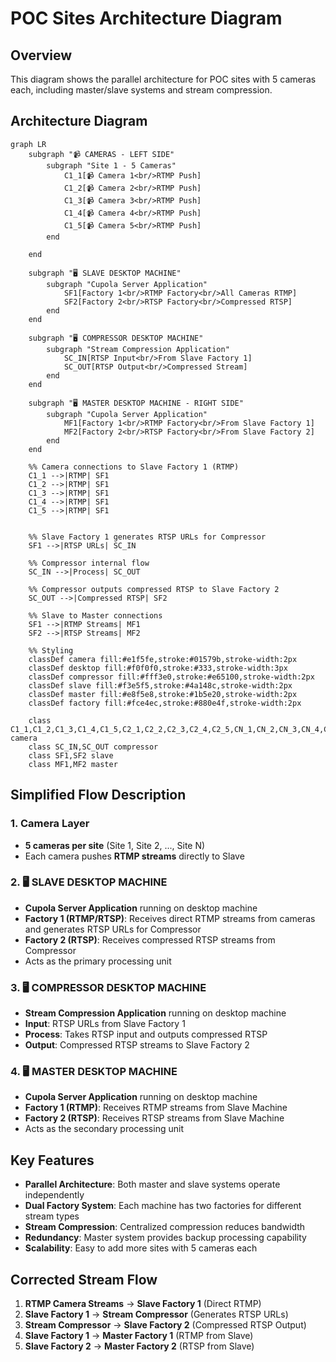 # POC Sites Architecture Diagram

## Overview
This diagram shows the parallel architecture for POC sites with 5 cameras each, including master/slave systems and stream compression.

## Architecture Diagram

```mermaid
graph LR
    subgraph "📹 CAMERAS - LEFT SIDE"
        subgraph "Site 1 - 5 Cameras"
            C1_1[📹 Camera 1<br/>RTMP Push]
            C1_2[📹 Camera 2<br/>RTMP Push]
            C1_3[📹 Camera 3<br/>RTMP Push]
            C1_4[📹 Camera 4<br/>RTMP Push]
            C1_5[📹 Camera 5<br/>RTMP Push]
        end

    end

    subgraph "🖥️ SLAVE DESKTOP MACHINE"
        subgraph "Cupola Server Application"
            SF1[Factory 1<br/>RTMP Factory<br/>All Cameras RTMP]
            SF2[Factory 2<br/>RTSP Factory<br/>Compressed RTSP]
        end
    end

    subgraph "🖥️ COMPRESSOR DESKTOP MACHINE"
        subgraph "Stream Compression Application"
            SC_IN[RTSP Input<br/>From Slave Factory 1]
            SC_OUT[RTSP Output<br/>Compressed Stream]
        end
    end

    subgraph "🖥️ MASTER DESKTOP MACHINE - RIGHT SIDE"
        subgraph "Cupola Server Application"
            MF1[Factory 1<br/>RTMP Factory<br/>From Slave Factory 1]
            MF2[Factory 2<br/>RTSP Factory<br/>From Slave Factory 2]
        end
    end

    %% Camera connections to Slave Factory 1 (RTMP)
    C1_1 -->|RTMP| SF1
    C1_2 -->|RTMP| SF1
    C1_3 -->|RTMP| SF1
    C1_4 -->|RTMP| SF1
    C1_5 -->|RTMP| SF1


    %% Slave Factory 1 generates RTSP URLs for Compressor
    SF1 -->|RTSP URLs| SC_IN

    %% Compressor internal flow
    SC_IN -->|Process| SC_OUT

    %% Compressor outputs compressed RTSP to Slave Factory 2
    SC_OUT -->|Compressed RTSP| SF2

    %% Slave to Master connections
    SF1 -->|RTMP Streams| MF1
    SF2 -->|RTSP Streams| MF2

    %% Styling
    classDef camera fill:#e1f5fe,stroke:#01579b,stroke-width:2px
    classDef desktop fill:#f0f0f0,stroke:#333,stroke-width:3px
    classDef compressor fill:#fff3e0,stroke:#e65100,stroke-width:2px
    classDef slave fill:#f3e5f5,stroke:#4a148c,stroke-width:2px
    classDef master fill:#e8f5e8,stroke:#1b5e20,stroke-width:2px
    classDef factory fill:#fce4ec,stroke:#880e4f,stroke-width:2px

    class C1_1,C1_2,C1_3,C1_4,C1_5,C2_1,C2_2,C2_3,C2_4,C2_5,CN_1,CN_2,CN_3,CN_4,CN_5 camera
    class SC_IN,SC_OUT compressor
    class SF1,SF2 slave
    class MF1,MF2 master
```

## Simplified Flow Description

### 1. Camera Layer
- **5 cameras per site** (Site 1, Site 2, ..., Site N)
- Each camera pushes **RTMP streams** directly to Slave

### 2. 🖥️ SLAVE DESKTOP MACHINE
- **Cupola Server Application** running on desktop machine
- **Factory 1 (RTMP/RTSP)**: Receives direct RTMP streams from cameras and generates RTSP URLs for Compressor
- **Factory 2 (RTSP)**: Receives compressed RTSP streams from Compressor
- Acts as the primary processing unit

### 3. 🖥️ COMPRESSOR DESKTOP MACHINE
- **Stream Compression Application** running on desktop machine
- **Input**: RTSP URLs from Slave Factory 1
- **Process**: Takes RTSP input and outputs compressed RTSP
- **Output**: Compressed RTSP streams to Slave Factory 2

### 4. 🖥️ MASTER DESKTOP MACHINE
- **Cupola Server Application** running on desktop machine
- **Factory 1 (RTMP)**: Receives RTMP streams from Slave Machine
- **Factory 2 (RTSP)**: Receives RTSP streams from Slave Machine
- Acts as the secondary processing unit

## Key Features
- **Parallel Architecture**: Both master and slave systems operate independently
- **Dual Factory System**: Each machine has two factories for different stream types
- **Stream Compression**: Centralized compression reduces bandwidth
- **Redundancy**: Master system provides backup processing capability
- **Scalability**: Easy to add more sites with 5 cameras each

## Corrected Stream Flow
1. **RTMP Camera Streams** → **Slave Factory 1** (Direct RTMP)
2. **Slave Factory 1** → **Stream Compressor** (Generates RTSP URLs)
3. **Stream Compressor** → **Slave Factory 2** (Compressed RTSP Output)
4. **Slave Factory 1** → **Master Factory 1** (RTMP from Slave)
5. **Slave Factory 2** → **Master Factory 2** (RTSP from Slave)



